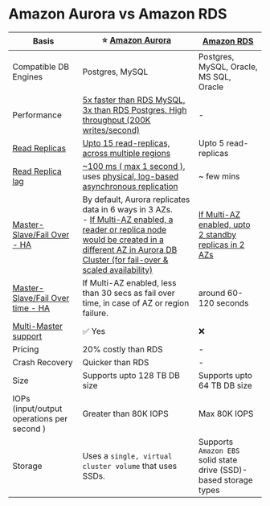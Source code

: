 
# Amazon Aurora vs Amazon RDS

| Basis                                                                                                                     | :star: [Amazon Aurora](AmazonRDSAurora/Readme.md)                                                                                                                                                                                      | [Amazon RDS](AmazonRDS.md)                                            |
|---------------------------------------------------------------------------------------------------------------------------|-------------------------------------------------------------------------------------------------------------------------------------------------------------------------------------------------------------------------------------|-----------------------------------------------------------------------|
| Compatible DB Engines                                                                                                     | Postgres, MySQL                                                                                                                                                                                                                     | Postgres, MySQL, Oracle, MS SQL, Oracle                               |
| Performance                                                                                                               | [5x faster than RDS MySQL, 3x than RDS Postgres. High throughput (200K writes/second)](../../1_HLDDesignComponents/0_SystemGlossaries/LatencyThroughput.md)                                                                         | -                                                                     |
| [Read Replicas](../../1_HLDDesignComponents/0_SystemGlossaries/Scalability.md)                                            | [Upto 15 read-replicas, across multiple regions](../AWS-Global-Architecture-Region-AZ.md)                                                                                                                                           | Upto 5 read-replicas                                                  |
| [Read Replica lag](../../1_HLDDesignComponents/0_SystemGlossaries/ReplicationAndDataConsistency.md)                       | [~100 ms ( max 1 second )](../../1_HLDDesignComponents/0_SystemGlossaries/LatencyThroughput.md), uses [physical, log-based asynchronous replication](../../1_HLDDesignComponents/0_SystemGlossaries/Append-Only.md)                 | ~ few mins                                                            |
| [Master-Slave/Fail Over - HA](../../1_HLDDesignComponents/0_SystemGlossaries/HighAvailability.md)                         | By default, Aurora replicates data in 6 ways in 3 AZs. <br/>- [If Multi-AZ enabled, a reader or replica node would be created in a different AZ in Aurora DB Cluster (for fail-over & scaled availability)](AmazonRDSAurora/Readme.md) | [If Multi-AZ enabled, upto 2 standby replicas in 2 AZs](AmazonRDS.md) |
| [Master-Slave/Fail Over time - HA](../../1_HLDDesignComponents/0_SystemGlossaries/HighAvailability.md#fail-over-policies) | If Multi-AZ enabled, less than 30 secs as fail over time, in case of AZ or region failure.                                                                                                                                          | around 60-120 seconds                                                 |
| [Multi-Master support]()                                                                                                  | :white_check_mark: Yes                                                                                                                                                                                                              | :x:                                                                   |
| Pricing                                                                                                                   | 20% costly than RDS                                                                                                                                                                                                                 | -                                                                     |
| Crash Recovery                                                                                                            | Quicker than RDS                                                                                                                                                                                                                    | -                                                                     |
| Size                                                                                                                      | Supports upto 128 TB DB size                                                                                                                                                                                                        | Supports upto 64 TB DB size                                           |
| IOPs (input/output operations per second )                                                                                | Greater than 80K IOPS                                                                                                                                                                                                               | Max 80K IOPS                                                          |
| Storage                                                                                                                   | Uses a `single, virtual cluster volume` that uses SSDs.                                                                                                                                                                             | Supports `Amazon EBS` solid state drive (SSD)-based storage types     |